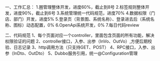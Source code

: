 一、工作汇总：
1.圈管理整体开发，进度60%，截止到8号
2.标签规则整体开发，进度90%，截止到6号
3.系统管理统一代码规范，进度70%
4.数据权限（门店、部门）开发，进度5%
5.登录页（背景图、系统名称）、登录进去后（系统名称、图标）动态配置，0%
6.OpenApi系统开发，0%
7.每日代码review

二、代码规范
1、每个页面对应一个controller，里面包含页面的所有功能，解决权限验证的问题
2、controller接口，入参、出参（InVo、OutVo）,方便后期校验、日志记录
3、http调用方法（只支持GET、POST）
4、RPC接口，入参、出参（InDto、OutDto）
5、Dubbo服务引用，统一@Configuration管理
